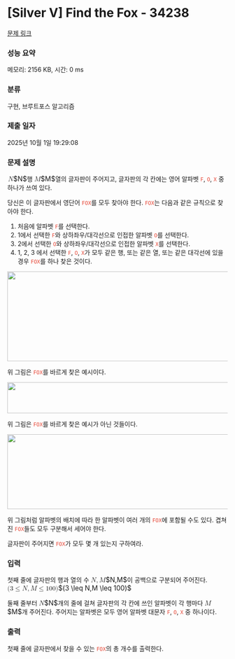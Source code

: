 # [Silver V] Find the Fox - 34238 

[문제 링크](https://www.acmicpc.net/problem/34238) 

### 성능 요약

메모리: 2156 KB, 시간: 0 ms

### 분류

구현, 브루트포스 알고리즘

### 제출 일자

2025년 10월 1일 19:29:08

### 문제 설명

<p><mjx-container class="MathJax" jax="CHTML" style="font-size: 109%; position: relative;"> <mjx-math class="MJX-TEX" aria-hidden="true"><mjx-mi class="mjx-i"><mjx-c class="mjx-c1D441 TEX-I"></mjx-c></mjx-mi></mjx-math><mjx-assistive-mml unselectable="on" display="inline"><math xmlns="http://www.w3.org/1998/Math/MathML"><mi>N</mi></math></mjx-assistive-mml><span aria-hidden="true" class="no-mathjax mjx-copytext">$N$</span></mjx-container>행 <mjx-container class="MathJax" jax="CHTML" style="font-size: 109%; position: relative;"><mjx-math class="MJX-TEX" aria-hidden="true"><mjx-mi class="mjx-i"><mjx-c class="mjx-c1D440 TEX-I"></mjx-c></mjx-mi></mjx-math><mjx-assistive-mml unselectable="on" display="inline"><math xmlns="http://www.w3.org/1998/Math/MathML"><mi>M</mi></math></mjx-assistive-mml><span aria-hidden="true" class="no-mathjax mjx-copytext">$M$</span></mjx-container>열의 글자판이 주어지고, 글자판의 각 칸에는 영어 알파벳 <span style="color:#e74c3c;"><code>F</code></span>, <span style="color:#e74c3c;"><code>O</code></span>, <span style="color:#e74c3c;"><code>X</code></span> 중 하나가 쓰여 있다.</p>

<p>당신은 이 글자판에서 영단어 <span style="color:#e74c3c;"><code>FOX</code></span>를 모두 찾아야 한다. <span style="color:#e74c3c;"><code>FOX</code></span>는 다음과 같은 규칙으로 찾아야 한다.</p>

<ol>
	<li>처음에 알파벳 <span style="color:#e74c3c;"><code>F</code></span>를 선택한다.</li>
	<li>1에서 선택한 <code><span style="color:#e74c3c;">F</span></code>와 상하좌우/대각선으로 인접한 알파벳 <code><span style="color:#e74c3c;">O</span></code>를 선택한다.</li>
	<li>2에서 선택한 <code><span style="color:#e74c3c;">O</span></code>와 상하좌우/대각선으로 인접한 알파벳 <span style="color:#e74c3c;"><code>X</code></span>를 선택한다.</li>
	<li>1, 2, 3 에서 선택한 <span style="color:#e74c3c;"><code>F</code></span>,<span style="color:#e74c3c;"> <code>O</code></span>,<span style="color:#e74c3c;"> <code>X</code></span>가 모두 같은 행, 또는 같은 열, 또는 같은 대각선에 있을 경우 <span style="color:#e74c3c;"><code>FOX</code></span>를 하나 찾은 것이다.</li>
</ol>

<p style="text-align: center;"><img alt="" src="https://upload.acmicpc.net/2acbf3ba-96f4-4513-b46b-96a7ce2f2fdc/-/preview/" style="height: 205px; width: 600px;"></p>

<p>위 그림은 <span style="color:#e74c3c;"><code>FOX</code></span>를 바르게 찾은 예시이다.</p>

<p style="text-align: center;"><img alt="" src="https://upload.acmicpc.net/1b223db6-eb5d-45e9-9688-68bcbfb3c937/-/preview/" style="height: 71px; width: 600px;"></p>

<p>위 그림은 <span style="color:#e74c3c;"><code>FOX</code></span>를 바르게 찾은 예시가 아닌 것들이다.</p>

<p style="text-align: center;"><img alt="" src="https://upload.acmicpc.net/cf47b2dc-5989-45df-bb8b-f3215095991b/-/preview/" style="height: 171px; width: 600px;"></p>

<p>위 그림처럼 알파벳의 배치에 따라 한 알파벳이 여러 개의 <span style="color:#e74c3c;"><code>FOX</code></span>에 포함될 수도 있다. 겹쳐진 <span style="color:#e74c3c;"><code>FOX</code></span>들도 모두 구분해서 세어야 한다.</p>

<p>글자판이 주어지면 <span style="color:#e74c3c;"><code>FOX</code></span>가 모두 몇 개 있는지 구하여라.</p>

### 입력 

 <p>첫째 줄에 글자판의 행과 열의 수 <mjx-container class="MathJax" jax="CHTML" style="font-size: 109%; position: relative;"><mjx-math class="MJX-TEX" aria-hidden="true"><mjx-mi class="mjx-i"><mjx-c class="mjx-c1D441 TEX-I"></mjx-c></mjx-mi><mjx-mo class="mjx-n"><mjx-c class="mjx-c2C"></mjx-c></mjx-mo><mjx-mi class="mjx-i" space="2"><mjx-c class="mjx-c1D440 TEX-I"></mjx-c></mjx-mi></mjx-math><mjx-assistive-mml unselectable="on" display="inline"><math xmlns="http://www.w3.org/1998/Math/MathML"><mi>N</mi><mo>,</mo><mi>M</mi></math></mjx-assistive-mml><span aria-hidden="true" class="no-mathjax mjx-copytext">$N,M$</span></mjx-container>이 공백으로 구분되어 주어진다. <mjx-container class="MathJax" jax="CHTML" style="font-size: 109%; position: relative;"><mjx-math class="MJX-TEX" aria-hidden="true"><mjx-mo class="mjx-n"><mjx-c class="mjx-c28"></mjx-c></mjx-mo><mjx-mn class="mjx-n"><mjx-c class="mjx-c33"></mjx-c></mjx-mn><mjx-mo class="mjx-n" space="4"><mjx-c class="mjx-c2264"></mjx-c></mjx-mo><mjx-mi class="mjx-i" space="4"><mjx-c class="mjx-c1D441 TEX-I"></mjx-c></mjx-mi><mjx-mo class="mjx-n"><mjx-c class="mjx-c2C"></mjx-c></mjx-mo><mjx-mi class="mjx-i" space="2"><mjx-c class="mjx-c1D440 TEX-I"></mjx-c></mjx-mi><mjx-mo class="mjx-n" space="4"><mjx-c class="mjx-c2264"></mjx-c></mjx-mo><mjx-mn class="mjx-n" space="4"><mjx-c class="mjx-c31"></mjx-c><mjx-c class="mjx-c30"></mjx-c><mjx-c class="mjx-c30"></mjx-c></mjx-mn><mjx-mo class="mjx-n"><mjx-c class="mjx-c29"></mjx-c></mjx-mo></mjx-math><mjx-assistive-mml unselectable="on" display="inline"><math xmlns="http://www.w3.org/1998/Math/MathML"><mo stretchy="false">(</mo><mn>3</mn><mo>≤</mo><mi>N</mi><mo>,</mo><mi>M</mi><mo>≤</mo><mn>100</mn><mo stretchy="false">)</mo></math></mjx-assistive-mml><span aria-hidden="true" class="no-mathjax mjx-copytext">$(3 \leq N,M \leq 100)$</span> </mjx-container></p>

<p>둘째 줄부터 <mjx-container class="MathJax" jax="CHTML" style="font-size: 109%; position: relative;"><mjx-math class="MJX-TEX" aria-hidden="true"><mjx-mi class="mjx-i"><mjx-c class="mjx-c1D441 TEX-I"></mjx-c></mjx-mi></mjx-math><mjx-assistive-mml unselectable="on" display="inline"><math xmlns="http://www.w3.org/1998/Math/MathML"><mi>N</mi></math></mjx-assistive-mml><span aria-hidden="true" class="no-mathjax mjx-copytext">$N$</span></mjx-container>개의 줄에 걸쳐 글자판의 각 칸에 쓰인 알파벳이 각 행마다 <mjx-container class="MathJax" jax="CHTML" style="font-size: 109%; position: relative;"><mjx-math class="MJX-TEX" aria-hidden="true"><mjx-mi class="mjx-i"><mjx-c class="mjx-c1D440 TEX-I"></mjx-c></mjx-mi></mjx-math><mjx-assistive-mml unselectable="on" display="inline"><math xmlns="http://www.w3.org/1998/Math/MathML"><mi>M</mi></math></mjx-assistive-mml><span aria-hidden="true" class="no-mathjax mjx-copytext">$M$</span></mjx-container>개 주어진다. 주어지는 알파벳은 모두 영어 알파벳 대문자 <span style="color:#e74c3c;"><code>F</code></span>, <span style="color:#e74c3c;"><code>O</code></span>, <span style="color:#e74c3c;"><code>X</code></span> 중 하나이다.</p>

### 출력 

 <p>첫째 줄에 글자판에서 찾을 수 있는 <span style="color:#e74c3c;"><code>FOX</code></span>의 총 개수를 출력한다.</p>

